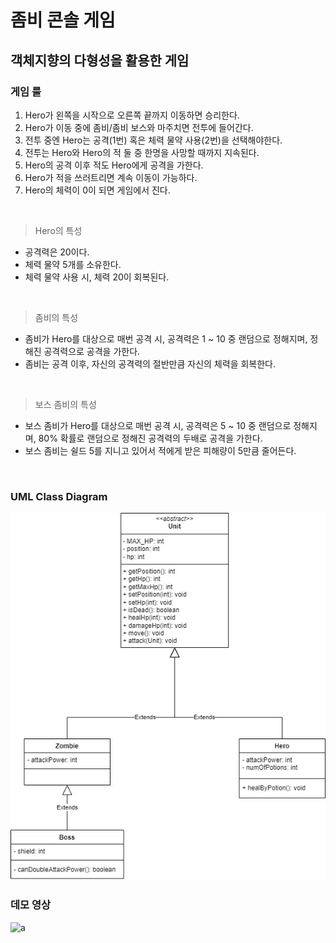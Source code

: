 # 좀비 콘솔 게임

## 객체지향의 다형성을 활용한 게임

### 게임 룰

1. Hero가 왼쪽을 시작으로 오른쪽 끝까지 이동하면 승리한다. </br>
2. Hero가 이동 중에 좀비/좀비 보스와 마주치면 전투에 들어간다. </br>
3. 전투 중엔 Hero는 공격(1번) 혹은 체력 물약 사용(2번)을 선택해야한다. </br>
4. 전투는 Hero와 Hero의 적 둘 중 한명을 사망할 때까지 지속된다. </br>
5. Hero의 공격 이후 적도 Hero에게 공격을 가한다. </br>
6. Hero가 적을 쓰러트리면 계속 이동이 가능하다. </br>
7. Hero의 체력이 0이 되면 게임에서 진다. </br>
</br>

> Hero의 특성
- 공격력은 20이다. </br>
- 체력 물약 5개를 소유한다. </br>
- 체력 물약 사용 시, 체력 20이 회복된다. </br>
</br>


> 좀비의 특성
- 좀비가 Hero를 대상으로 매번 공격 시, 공격력은 1 ~ 10 중 랜덤으로 정해지며, 정해진 공격력으로 공격을 가한다. </br>
- 좀비는 공격 이후, 자신의 공격력의 절반만큼 자신의 체력을 회복한다. </br>
 </br>
 
> 보스 좀비의 특성
- 보스 좀비가 Hero를 대상으로 매번 공격 시, 공격력은 5 ~ 10 중 랜덤으로 정해지며, 80% 확률로 랜덤으로 정해진 공격력의 두배로 공격을 가한다. </br>
- 보스 좀비는 쉴드 5를 지니고 있어서 적에게 받은 피해량이 5만큼 줄어든다. </br>
</br>

### UML Class Diagram
<img src="https://github.com/typoscript/zombie-game/blob/master/images/class-diagram.jpg" />

</br>

### 데모 영상
![a](https://github.com/typoscript/zombie-game/blob/master/images/demo.gif)
